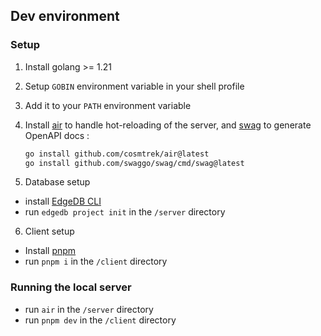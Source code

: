 ## Dev environment

### Setup

1. Install golang >= 1.21
2. Setup `GOBIN` environment variable in your shell profile
3. Add it to your `PATH` environment variable
4. Install [air](github.com/cosmtrek/air@latest) to handle hot-reloading of the server, and [swag](github.com/swaggo/swag/cmd/swag@latest) to generate OpenAPI docs :

   ```bash
   go install github.com/cosmtrek/air@latest
   go install github.com/swaggo/swag/cmd/swag@latest
   ```
5. Database setup
  - install [EdgeDB CLI](https://www.edgedb.com/docs/intro/cli)
  - run `edgedb project init` in the `/server` directory

6. Client setup
- Install [pnpm](https://pnpm.io/installation)
- run `pnpm i` in the `/client` directory

### Running the local server

- run `air` in the `/server` directory
- run `pnpm dev` in the `/client` directory
